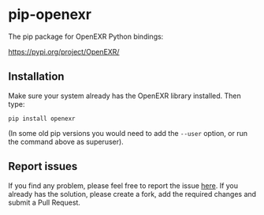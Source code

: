 # pip-openexr

The pip package for OpenEXR Python bindings:

https://pypi.org/project/OpenEXR/

## Installation

Make sure your system already has the OpenEXR library installed. Then type:

```
pip install openexr
```

(In some old pip versions you would need to add the `--user` option, or run the command above as superuser).

## Report issues

If you find any problem, please feel free to report the issue [here](https://github.com/sanguinariojoe/pip-openexr/issues). If you already has the solution, please create a fork, add the required changes and submit a Pull Request.
